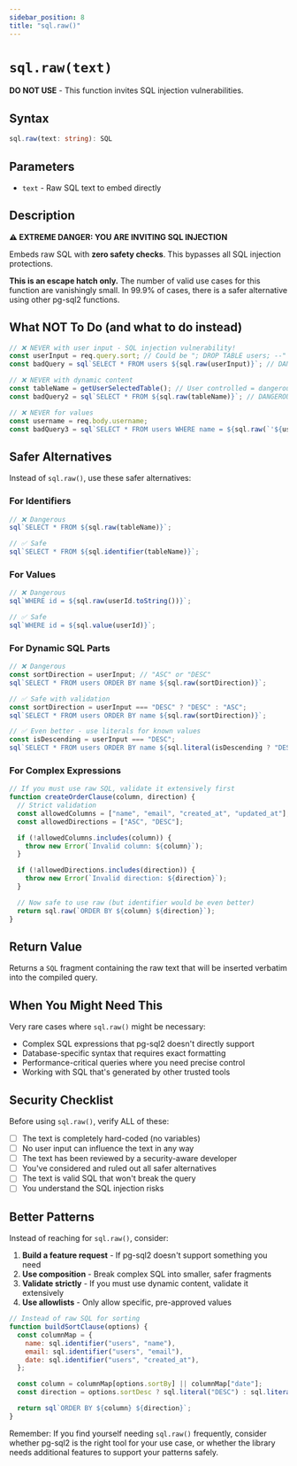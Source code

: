 ```yaml
---
sidebar_position: 8
title: "sql.raw()"
---
```


# `sql.raw(text)`

**DO NOT USE** - This function invites SQL injection vulnerabilities.

## Syntax

```typescript
sql.raw(text: string): SQL
```

## Parameters

- `text` - Raw SQL text to embed directly

## Description

**⚠️ EXTREME DANGER: YOU ARE INVITING SQL INJECTION**

Embeds raw SQL with **zero safety checks**. This bypasses all SQL injection protections.

**This is an escape hatch only.** The number of valid use cases for this function are vanishingly small. In 99.9% of cases, there is a safer alternative using other pg-sql2 functions.

## What NOT To Do (and what to do instead)

```js
// ❌ NEVER with user input - SQL injection vulnerability!
const userInput = req.query.sort; // Could be "; DROP TABLE users; --"
const badQuery = sql`SELECT * FROM users ${sql.raw(userInput)}`; // DANGEROUS!

// ❌ NEVER with dynamic content
const tableName = getUserSelectedTable(); // User controlled = dangerous
const badQuery2 = sql`SELECT * FROM ${sql.raw(tableName)}`; // DANGEROUS!

// ❌ NEVER for values
const username = req.body.username;
const badQuery3 = sql`SELECT * FROM users WHERE name = ${sql.raw(`'${username}'`)}`; // DANGEROUS!
```

## Safer Alternatives

Instead of `sql.raw()`, use these safer alternatives:

### For Identifiers

```js
// ❌ Dangerous
sql`SELECT * FROM ${sql.raw(tableName)}`;

// ✅ Safe
sql`SELECT * FROM ${sql.identifier(tableName)}`;
```

### For Values

```js
// ❌ Dangerous
sql`WHERE id = ${sql.raw(userId.toString())}`;

// ✅ Safe
sql`WHERE id = ${sql.value(userId)}`;
```

### For Dynamic SQL Parts

```js
// ❌ Dangerous
const sortDirection = userInput; // "ASC" or "DESC"
sql`SELECT * FROM users ORDER BY name ${sql.raw(sortDirection)}`;

// ✅ Safe with validation
const sortDirection = userInput === "DESC" ? "DESC" : "ASC";
sql`SELECT * FROM users ORDER BY name ${sql.raw(sortDirection)}`;

// ✅ Even better - use literals for known values
const isDescending = userInput === "DESC";
sql`SELECT * FROM users ORDER BY name ${sql.literal(isDescending ? "DESC" : "ASC")}`;
```

### For Complex Expressions

```js
// If you must use raw SQL, validate it extensively first
function createOrderClause(column, direction) {
  // Strict validation
  const allowedColumns = ["name", "email", "created_at", "updated_at"];
  const allowedDirections = ["ASC", "DESC"];

  if (!allowedColumns.includes(column)) {
    throw new Error(`Invalid column: ${column}`);
  }

  if (!allowedDirections.includes(direction)) {
    throw new Error(`Invalid direction: ${direction}`);
  }

  // Now safe to use raw (but identifier would be even better)
  return sql.raw(`ORDER BY ${column} ${direction}`);
}
```

## Return Value

Returns a `SQL` fragment containing the raw text that will be inserted verbatim into the compiled query.

## When You Might Need This

Very rare cases where `sql.raw()` might be necessary:

- Complex SQL expressions that pg-sql2 doesn't directly support
- Database-specific syntax that requires exact formatting
- Performance-critical queries where you need precise control
- Working with SQL that's generated by other trusted tools

## Security Checklist

Before using `sql.raw()`, verify ALL of these:

- [ ] The text is completely hard-coded (no variables)
- [ ] No user input can influence the text in any way
- [ ] The text has been reviewed by a security-aware developer
- [ ] You've considered and ruled out all safer alternatives
- [ ] The text is valid SQL that won't break the query
- [ ] You understand the SQL injection risks

## Better Patterns

Instead of reaching for `sql.raw()`, consider:

1. **Build a feature request** - If pg-sql2 doesn't support something you need
2. **Use composition** - Break complex SQL into smaller, safer fragments
3. **Validate strictly** - If you must use dynamic content, validate it extensively
4. **Use allowlists** - Only allow specific, pre-approved values

```js
// Instead of raw SQL for sorting
function buildSortClause(options) {
  const columnMap = {
    name: sql.identifier("users", "name"),
    email: sql.identifier("users", "email"),
    date: sql.identifier("users", "created_at"),
  };

  const column = columnMap[options.sortBy] || columnMap["date"];
  const direction = options.sortDesc ? sql.literal("DESC") : sql.literal("ASC");

  return sql`ORDER BY ${column} ${direction}`;
}
```

Remember: If you find yourself needing `sql.raw()` frequently, consider whether pg-sql2 is the right tool for your use case, or whether the library needs additional features to support your patterns safely.
